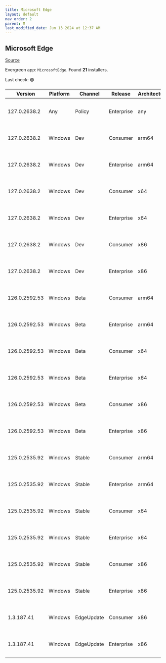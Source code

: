 ```yaml
---
title: Microsoft Edge
layout: default
nav_order: 2
parent: M
last_modified_date: Jun 13 2024 at 12:37 AM
---
```


## Microsoft Edge

[Source](https://www.microsoft.com/edge)

Evergreen app: `MicrosoftEdge`. Found **21** installers.

Last check: 🟢

| Version       | Platform | Channel    | Release    | Architecture | Hash                                                             | URI                                                                                                                                                                                                                                                                                                                      |
| ------------- | -------- | ---------- | ---------- | ------------ | ---------------------------------------------------------------- | ------------------------------------------------------------------------------------------------------------------------------------------------------------------------------------------------------------------------------------------------------------------------------------------------------------------------ |
| 127.0.2638.2  | Any      | Policy     | Enterprise | any          | 7174224E2B0525B297F4E530AA35ABF27E352AFD652C0B45FF40912A696C456C | [https://msedge.sf.dl.delivery.mp.microsoft.com/filestreamingservice/files/84a853d3-a43f-401c-bbbd-10131b41c438/MicrosoftEdgePolicyTemplates.cab](https://msedge.sf.dl.delivery.mp.microsoft.com/filestreamingservice/files/84a853d3-a43f-401c-bbbd-10131b41c438/MicrosoftEdgePolicyTemplates.cab)                       |
| 127.0.2638.2  | Windows  | Dev        | Consumer   | arm64        | F33C1ADA5135A4E2E5BD211060AFA0E8E20A57987FE3BE29625C129394F2C0A2 | [https://msedge.sf.dl.delivery.mp.microsoft.com/filestreamingservice/files/5a9c4735-b6ff-4466-a297-ac918e840267/MicrosoftEdgeDevEnterpriseARM64.msi](https://msedge.sf.dl.delivery.mp.microsoft.com/filestreamingservice/files/5a9c4735-b6ff-4466-a297-ac918e840267/MicrosoftEdgeDevEnterpriseARM64.msi)                 |
| 127.0.2638.2  | Windows  | Dev        | Enterprise | arm64        | F33C1ADA5135A4E2E5BD211060AFA0E8E20A57987FE3BE29625C129394F2C0A2 | [https://msedge.sf.dl.delivery.mp.microsoft.com/filestreamingservice/files/5a9c4735-b6ff-4466-a297-ac918e840267/MicrosoftEdgeDevEnterpriseARM64.msi](https://msedge.sf.dl.delivery.mp.microsoft.com/filestreamingservice/files/5a9c4735-b6ff-4466-a297-ac918e840267/MicrosoftEdgeDevEnterpriseARM64.msi)                 |
| 127.0.2638.2  | Windows  | Dev        | Consumer   | x64          | 7F68C3424D3AA2383D3F9BB02543380030E6919331338C5A169BBCD02AFDA9B9 | [https://msedge.sf.dl.delivery.mp.microsoft.com/filestreamingservice/files/521d1573-3ab8-47ca-9e5d-30ff42b394fb/MicrosoftEdgeDevEnterpriseX64.msi](https://msedge.sf.dl.delivery.mp.microsoft.com/filestreamingservice/files/521d1573-3ab8-47ca-9e5d-30ff42b394fb/MicrosoftEdgeDevEnterpriseX64.msi)                     |
| 127.0.2638.2  | Windows  | Dev        | Enterprise | x64          | 7F68C3424D3AA2383D3F9BB02543380030E6919331338C5A169BBCD02AFDA9B9 | [https://msedge.sf.dl.delivery.mp.microsoft.com/filestreamingservice/files/521d1573-3ab8-47ca-9e5d-30ff42b394fb/MicrosoftEdgeDevEnterpriseX64.msi](https://msedge.sf.dl.delivery.mp.microsoft.com/filestreamingservice/files/521d1573-3ab8-47ca-9e5d-30ff42b394fb/MicrosoftEdgeDevEnterpriseX64.msi)                     |
| 127.0.2638.2  | Windows  | Dev        | Consumer   | x86          | 4FC3681011403263DB57DBD0702DA546A8C76824F002B56726CF16E53948B720 | [https://msedge.sf.dl.delivery.mp.microsoft.com/filestreamingservice/files/3394f188-8f1a-495c-acf0-047b5a395d27/MicrosoftEdgeDevEnterpriseX86.msi](https://msedge.sf.dl.delivery.mp.microsoft.com/filestreamingservice/files/3394f188-8f1a-495c-acf0-047b5a395d27/MicrosoftEdgeDevEnterpriseX86.msi)                     |
| 127.0.2638.2  | Windows  | Dev        | Enterprise | x86          | 4FC3681011403263DB57DBD0702DA546A8C76824F002B56726CF16E53948B720 | [https://msedge.sf.dl.delivery.mp.microsoft.com/filestreamingservice/files/3394f188-8f1a-495c-acf0-047b5a395d27/MicrosoftEdgeDevEnterpriseX86.msi](https://msedge.sf.dl.delivery.mp.microsoft.com/filestreamingservice/files/3394f188-8f1a-495c-acf0-047b5a395d27/MicrosoftEdgeDevEnterpriseX86.msi)                     |
| 126.0.2592.53 | Windows  | Beta       | Consumer   | arm64        | 762EB9C8A4035B470061B4943EB302DFF9947B6478C7226C17A718157762F230 | [https://msedge.sf.dl.delivery.mp.microsoft.com/filestreamingservice/files/606489a7-2761-46b0-adaa-dd18b00bdbfe/MicrosoftEdgeBetaEnterpriseARM64.msi](https://msedge.sf.dl.delivery.mp.microsoft.com/filestreamingservice/files/606489a7-2761-46b0-adaa-dd18b00bdbfe/MicrosoftEdgeBetaEnterpriseARM64.msi)               |
| 126.0.2592.53 | Windows  | Beta       | Enterprise | arm64        | 762EB9C8A4035B470061B4943EB302DFF9947B6478C7226C17A718157762F230 | [https://msedge.sf.dl.delivery.mp.microsoft.com/filestreamingservice/files/606489a7-2761-46b0-adaa-dd18b00bdbfe/MicrosoftEdgeBetaEnterpriseARM64.msi](https://msedge.sf.dl.delivery.mp.microsoft.com/filestreamingservice/files/606489a7-2761-46b0-adaa-dd18b00bdbfe/MicrosoftEdgeBetaEnterpriseARM64.msi)               |
| 126.0.2592.53 | Windows  | Beta       | Consumer   | x64          | CF964AC987971A11A180A9CC45B18F2FBF7E2B40465D83BC92D60F0EFDA125EA | [https://msedge.sf.dl.delivery.mp.microsoft.com/filestreamingservice/files/0cea84ec-2ad3-4d7a-b74f-6ca83def12a6/MicrosoftEdgeBetaEnterpriseX64.msi](https://msedge.sf.dl.delivery.mp.microsoft.com/filestreamingservice/files/0cea84ec-2ad3-4d7a-b74f-6ca83def12a6/MicrosoftEdgeBetaEnterpriseX64.msi)                   |
| 126.0.2592.53 | Windows  | Beta       | Enterprise | x64          | CF964AC987971A11A180A9CC45B18F2FBF7E2B40465D83BC92D60F0EFDA125EA | [https://msedge.sf.dl.delivery.mp.microsoft.com/filestreamingservice/files/0cea84ec-2ad3-4d7a-b74f-6ca83def12a6/MicrosoftEdgeBetaEnterpriseX64.msi](https://msedge.sf.dl.delivery.mp.microsoft.com/filestreamingservice/files/0cea84ec-2ad3-4d7a-b74f-6ca83def12a6/MicrosoftEdgeBetaEnterpriseX64.msi)                   |
| 126.0.2592.53 | Windows  | Beta       | Consumer   | x86          | 7A7480010846DE4CDD276C82C49FDB8CF167ED86931C79BBBE5F9C811A92F9C2 | [https://msedge.sf.dl.delivery.mp.microsoft.com/filestreamingservice/files/df9054f0-619d-46bc-ab41-ff0fbd4c0307/MicrosoftEdgeBetaEnterpriseX86.msi](https://msedge.sf.dl.delivery.mp.microsoft.com/filestreamingservice/files/df9054f0-619d-46bc-ab41-ff0fbd4c0307/MicrosoftEdgeBetaEnterpriseX86.msi)                   |
| 126.0.2592.53 | Windows  | Beta       | Enterprise | x86          | 7A7480010846DE4CDD276C82C49FDB8CF167ED86931C79BBBE5F9C811A92F9C2 | [https://msedge.sf.dl.delivery.mp.microsoft.com/filestreamingservice/files/df9054f0-619d-46bc-ab41-ff0fbd4c0307/MicrosoftEdgeBetaEnterpriseX86.msi](https://msedge.sf.dl.delivery.mp.microsoft.com/filestreamingservice/files/df9054f0-619d-46bc-ab41-ff0fbd4c0307/MicrosoftEdgeBetaEnterpriseX86.msi)                   |
| 125.0.2535.92 | Windows  | Stable     | Consumer   | arm64        | 93EF8E8A060268B0F67BC3D67CA0813AB3A080E641B8259AF8F77AC8EF79D53B | [https://msedge.sf.dl.delivery.mp.microsoft.com/filestreamingservice/files/085ec580-a5ae-41f0-8511-53bbdc150736/MicrosoftEdgeEnterpriseARM64.msi](https://msedge.sf.dl.delivery.mp.microsoft.com/filestreamingservice/files/085ec580-a5ae-41f0-8511-53bbdc150736/MicrosoftEdgeEnterpriseARM64.msi)                       |
| 125.0.2535.92 | Windows  | Stable     | Enterprise | arm64        | 93EF8E8A060268B0F67BC3D67CA0813AB3A080E641B8259AF8F77AC8EF79D53B | [https://msedge.sf.dl.delivery.mp.microsoft.com/filestreamingservice/files/085ec580-a5ae-41f0-8511-53bbdc150736/MicrosoftEdgeEnterpriseARM64.msi](https://msedge.sf.dl.delivery.mp.microsoft.com/filestreamingservice/files/085ec580-a5ae-41f0-8511-53bbdc150736/MicrosoftEdgeEnterpriseARM64.msi)                       |
| 125.0.2535.92 | Windows  | Stable     | Consumer   | x64          | 66149576D890BC4DB0EBE928F9389C0F81ED59942D5BB1142689650BA7E3FB42 | [https://msedge.sf.dl.delivery.mp.microsoft.com/filestreamingservice/files/5959909f-b83f-4fcb-acda-8bf69ba05d32/MicrosoftEdgeEnterpriseX64.msi](https://msedge.sf.dl.delivery.mp.microsoft.com/filestreamingservice/files/5959909f-b83f-4fcb-acda-8bf69ba05d32/MicrosoftEdgeEnterpriseX64.msi)                           |
| 125.0.2535.92 | Windows  | Stable     | Enterprise | x64          | 66149576D890BC4DB0EBE928F9389C0F81ED59942D5BB1142689650BA7E3FB42 | [https://msedge.sf.dl.delivery.mp.microsoft.com/filestreamingservice/files/5959909f-b83f-4fcb-acda-8bf69ba05d32/MicrosoftEdgeEnterpriseX64.msi](https://msedge.sf.dl.delivery.mp.microsoft.com/filestreamingservice/files/5959909f-b83f-4fcb-acda-8bf69ba05d32/MicrosoftEdgeEnterpriseX64.msi)                           |
| 125.0.2535.92 | Windows  | Stable     | Consumer   | x86          | 1837976784DF2F0778E37920E25F1439A69E90B8A3F29990E4FE4B0D13D76B78 | [https://msedge.sf.dl.delivery.mp.microsoft.com/filestreamingservice/files/69b0e5cd-c13c-428b-85b2-c2852509e7b1/MicrosoftEdgeEnterpriseX86.msi](https://msedge.sf.dl.delivery.mp.microsoft.com/filestreamingservice/files/69b0e5cd-c13c-428b-85b2-c2852509e7b1/MicrosoftEdgeEnterpriseX86.msi)                           |
| 125.0.2535.92 | Windows  | Stable     | Enterprise | x86          | 1837976784DF2F0778E37920E25F1439A69E90B8A3F29990E4FE4B0D13D76B78 | [https://msedge.sf.dl.delivery.mp.microsoft.com/filestreamingservice/files/69b0e5cd-c13c-428b-85b2-c2852509e7b1/MicrosoftEdgeEnterpriseX86.msi](https://msedge.sf.dl.delivery.mp.microsoft.com/filestreamingservice/files/69b0e5cd-c13c-428b-85b2-c2852509e7b1/MicrosoftEdgeEnterpriseX86.msi)                           |
| 1.3.187.41    | Windows  | EdgeUpdate | Consumer   | x86          | 200A59ABDEB32CC4D2CEC4079BE205F18B5F45BAE42ACB7940151F9780569889 | [https://msedge.sf.dl.delivery.mp.microsoft.com/filestreamingservice/files/2106c895-651f-4ed2-89de-96e91206c60c/MicrosoftEdgeUpdateSetup_X86_1.3.187.41.exe](https://msedge.sf.dl.delivery.mp.microsoft.com/filestreamingservice/files/2106c895-651f-4ed2-89de-96e91206c60c/MicrosoftEdgeUpdateSetup_X86_1.3.187.41.exe) |
| 1.3.187.41    | Windows  | EdgeUpdate | Enterprise | x86          | 200A59ABDEB32CC4D2CEC4079BE205F18B5F45BAE42ACB7940151F9780569889 | [https://msedge.sf.dl.delivery.mp.microsoft.com/filestreamingservice/files/2106c895-651f-4ed2-89de-96e91206c60c/MicrosoftEdgeUpdateSetup_X86_1.3.187.41.exe](https://msedge.sf.dl.delivery.mp.microsoft.com/filestreamingservice/files/2106c895-651f-4ed2-89de-96e91206c60c/MicrosoftEdgeUpdateSetup_X86_1.3.187.41.exe) |
